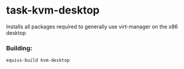 # task-kvm-desktop
Installs all packages required to generally use virt-manager on the x86 desktop


### Building:

    equivs-build kvm-desktop
